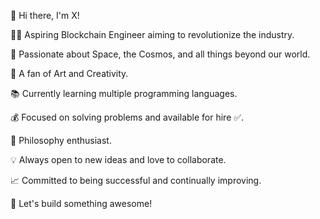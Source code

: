 👋 Hi there, I'm X! 

👨‍💻 Aspiring Blockchain Engineer aiming to revolutionize the industry.

🚀 Passionate about Space, the Cosmos, and all things beyond our world.

🎨 A fan of Art and Creativity.

📚 Currently learning multiple programming languages.

💰 Focused on solving problems and available for hire ✅.

🌌 Philosophy enthusiast.

💡 Always open to new ideas and love to collaborate.

📈 Committed to being successful and continually improving.

🔗 Let's build something awesome!

